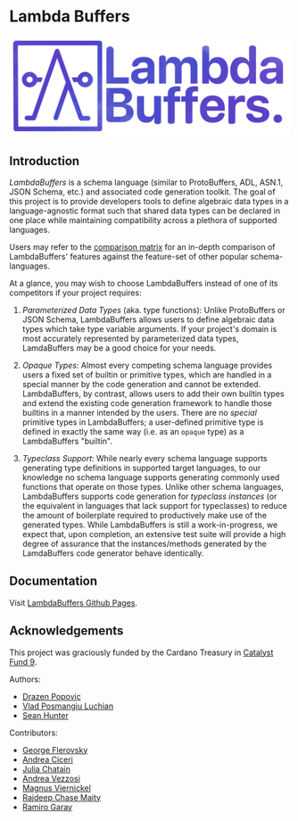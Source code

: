 # Lambda Buffers

![LambdaBuffers banner](docs/images/lambda-buffers-banner.png)

## Introduction

_LambdaBuffers_ is a schema language (similar to ProtoBuffers, ADL, ASN.1, JSON
Schema, etc.) and associated code generation toolkit. The goal of this project
is to provide developers tools to define algebraic data types in a
language-agnostic format such that shared data types can be declared in one
place while maintaining compatibility across a plethora of supported languages.

Users may refer to the [comparison matrix](./docs/comparison-matrix.md) for an
in-depth comparison of LambdaBuffers' features against the feature-set of other
popular schema-languages.

At a glance, you may wish to choose LambdaBuffers instead of one of its
competitors if your project requires:

 1. _Parameterized Data Types_ (aka. type functions): Unlike ProtoBuffers or
    JSON Schema, LambdaBuffers allows users to define algebraic data types which
    take type variable arguments. If your project's domain is most accurately
    represented by parameterized data types, LamdaBuffers may be a good choice
    for your needs.

 2. _Opaque Types_: Almost every competing schema language provides users a
    fixed set of builtin or primitive types, which are handled in a special
    manner by the code generation and cannot be extended. LambdaBuffers, by
    contrast, allows users to add their own builtin types and extend the
    existing code generation framework to handle those builtins in a manner
    intended by the users. There are no _special_ primitive types in
    LambdaBuffers; a user-defined primitive type is defined in exactly the same
    way (i.e. as an `opaque` type) as a LambdaBuffers "builtin".

 3. _Typeclass Support_: While nearly every schema language supports generating
    type definitions in supported target languages, to our knowledge no schema
    language supports generating commonly used functions that operate on those
    types. Unlike other schema languages, LambdaBuffers supports code generation
    for _typeclass instances_ (or the equivalent in languages that lack support
    for typeclasses) to reduce the amount of boilerplate required to
    productively make use of the generated types. While LambdaBuffers is still a
    work-in-progress, we expect that, upon completion, an extensive test suite
    will provide a high degree of assurance that the instances/methods generated
    by the LamdaBuffers code generator behave identically.

## Documentation

Visit [LambdaBuffers Github Pages](https://mlabs-haskell.github.io/lambda-buffers).

## Acknowledgements

This project was graciously funded by the Cardano Treasury in [Catalyst Fund 9](https://cardano.ideascale.com/c/idea/421376).

Authors:
- [Drazen Popovic](https://github.com/bladyjoker)
- [Vlad Posmangiu Luchian](https://github.com/cstml)
- [Sean Hunter](https://github.com/gnumonik)

Contributors:
- [George Flerovsky](https://github.com/GeorgeFlerovsky)
- [Andrea Ciceri](https://github.com/aciceri)
- [Julia Chatain](https://juliachatain.com)
- [Andrea Vezzosi](https://github.com/saizan)
- [Magnus Viernickel](https://github.com/MangoIV)
- [Rajdeep Chase Maity](https://github.com/TotallyNotChase)
- [Ramiro Garay](https://github.com/rmgaray)
